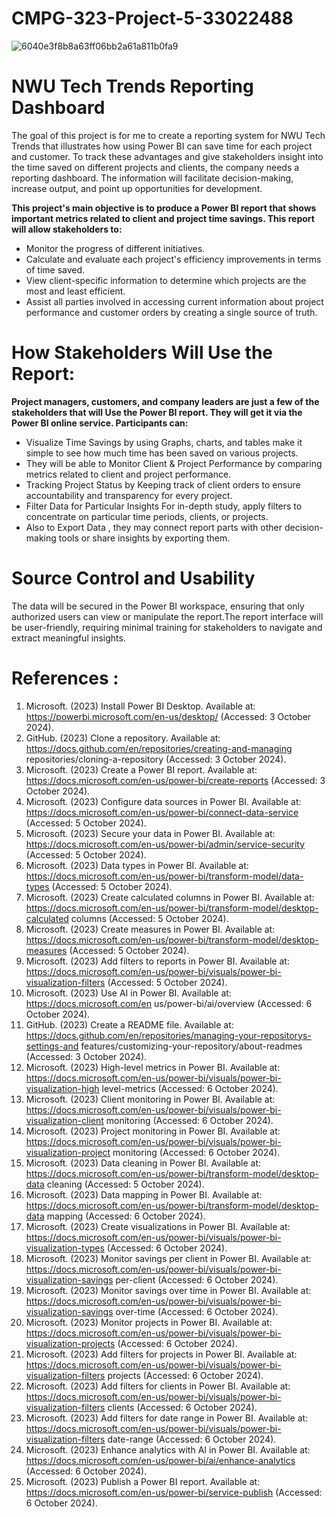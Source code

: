 # CMPG-323-Project-5-33022488
![6040e3f8b8a63ff06bb2a61a811b0fa9](https://github.com/user-attachments/assets/c0121968-908d-403f-82b2-c6e209d6c94a)


# NWU Tech Trends Reporting Dashboard

The goal of this project is for me to create a reporting system for NWU Tech Trends that illustrates how using Power BI can save time for each project and customer. To track these advantages and give stakeholders insight into the time saved on different projects and clients, the company needs a reporting dashboard. The information will facilitate decision-making, increase output, and point up opportunities for development.

**This project's main objective is to produce a Power BI report that shows important metrics related to client and project time savings. This report will allow stakeholders to:**

- Monitor the progress of different initiatives.
- Calculate and evaluate each project's efficiency improvements in terms of time saved.
- View client-specific information to determine which projects are the most and least efficient.
- Assist all parties involved in accessing current information about project performance and customer orders by creating a single source of truth.

# How Stakeholders Will Use the Report:
**Project managers, customers, and company leaders are just a few of the stakeholders that will Use the Power BI report. They will get it via the Power BI online service. Participants can:**

- Visualize Time Savings by using Graphs, charts, and tables make it simple to see how much time has been saved on various projects.
- They will be able to Monitor Client & Project Performance by comparing metrics related to client and project performance.
- Tracking Project Status by Keeping track of client orders to ensure accountability and transparency for every project.
- Filter Data for Particular Insights For in-depth study, apply filters to concentrate on particular time periods, clients, or projects.
- Also to Export Data , they may connect report parts with other decision-making tools or share insights by exporting them.
  
# Source Control and Usability

The data will be secured in the Power BI workspace, ensuring that only authorized users can view or manipulate the report.The report interface will be user-friendly, requiring minimal training for stakeholders to navigate and extract meaningful insights.

# References :
 
1. Microsoft. (2023) Install Power BI Desktop. Available at: 
https://powerbi.microsoft.com/en-us/desktop/ (Accessed: 3 October 2024). 
2. GitHub. (2023) Clone a repository. Available at: 
https://docs.github.com/en/repositories/creating-and-managing
repositories/cloning-a-repository (Accessed: 3 October 2024). 
3. Microsoft. (2023) Create a Power BI report. Available at: 
https://docs.microsoft.com/en-us/power-bi/create-reports (Accessed: 3 October 
2024). 
4. Microsoft. (2023) Configure data sources in Power BI. Available at: 
https://docs.microsoft.com/en-us/power-bi/connect-data-service (Accessed: 5 
October 2024). 
5. Microsoft. (2023) Secure your data in Power BI. Available at: 
https://docs.microsoft.com/en-us/power-bi/admin/service-security (Accessed: 5 
October 2024). 
6. Microsoft. (2023) Data types in Power BI. Available at: 
https://docs.microsoft.com/en-us/power-bi/transform-model/data-types (Accessed: 
5 October 2024). 
7. Microsoft. (2023) Create calculated columns in Power BI. Available at: 
https://docs.microsoft.com/en-us/power-bi/transform-model/desktop-calculated
columns (Accessed: 5 October 2024). 
8. Microsoft. (2023) Create measures in Power BI. Available at: 
https://docs.microsoft.com/en-us/power-bi/transform-model/desktop-measures 
(Accessed: 5 October 2024). 
9. Microsoft. (2023) Add filters to reports in Power BI. Available at: 
https://docs.microsoft.com/en-us/power-bi/visuals/power-bi-visualization-filters 
(Accessed: 5 October 2024). 
10. Microsoft. (2023) Use AI in Power BI. Available at: https://docs.microsoft.com/en
us/power-bi/ai/overview (Accessed: 6 October 2024). 
11. GitHub. (2023) Create a README file. Available at: 
https://docs.github.com/en/repositories/managing-your-repositorys-settings-and
features/customizing-your-repository/about-readmes (Accessed: 3 October 2024). 
12. Microsoft. (2023) High-level metrics in Power BI. Available at: 
https://docs.microsoft.com/en-us/power-bi/visuals/power-bi-visualization-high
level-metrics (Accessed: 6 October 2024). 
13. Microsoft. (2023) Client monitoring in Power BI. Available at: 
https://docs.microsoft.com/en-us/power-bi/visuals/power-bi-visualization-client
monitoring (Accessed: 6 October 2024). 
14. Microsoft. (2023) Project monitoring in Power BI. Available at: 
https://docs.microsoft.com/en-us/power-bi/visuals/power-bi-visualization-project
monitoring (Accessed: 6 October 2024). 
15. Microsoft. (2023) Data cleaning in Power BI. Available at: 
https://docs.microsoft.com/en-us/power-bi/transform-model/desktop-data
cleaning (Accessed: 5 October 2024). 
16. Microsoft. (2023) Data mapping in Power BI. Available at: 
https://docs.microsoft.com/en-us/power-bi/transform-model/desktop-data
mapping (Accessed: 6 October 2024). 
17. Microsoft. (2023) Create visualizations in Power BI. Available at: 
https://docs.microsoft.com/en-us/power-bi/visuals/power-bi-visualization-types 
(Accessed: 6 October 2024). 
18. Microsoft. (2023) Monitor savings per client in Power BI. Available at: 
https://docs.microsoft.com/en-us/power-bi/visuals/power-bi-visualization-savings
per-client (Accessed: 6 October 2024). 
19. Microsoft. (2023) Monitor savings over time in Power BI. Available at: 
https://docs.microsoft.com/en-us/power-bi/visuals/power-bi-visualization-savings
over-time (Accessed: 6 October 2024). 
20. Microsoft. (2023) Monitor projects in Power BI. Available at: 
https://docs.microsoft.com/en-us/power-bi/visuals/power-bi-visualization-projects 
(Accessed: 6 October 2024). 
21. Microsoft. (2023) Add filters for projects in Power BI. Available at: 
https://docs.microsoft.com/en-us/power-bi/visuals/power-bi-visualization-filters
projects (Accessed: 6 October 2024). 
22. Microsoft. (2023) Add filters for clients in Power BI. Available at: 
https://docs.microsoft.com/en-us/power-bi/visuals/power-bi-visualization-filters
clients (Accessed: 6 October 2024). 
23. Microsoft. (2023) Add filters for date range in Power BI. Available at: 
https://docs.microsoft.com/en-us/power-bi/visuals/power-bi-visualization-filters
date-range (Accessed: 6 October 2024). 
24. Microsoft. (2023) Enhance analytics with AI in Power BI. Available at: 
https://docs.microsoft.com/en-us/power-bi/ai/enhance-analytics (Accessed: 6 
October 2024). 
25. Microsoft. (2023) Publish a Power BI report. Available at: 
https://docs.microsoft.com/en-us/power-bi/service-publish (Accessed: 6 October 
2024).

